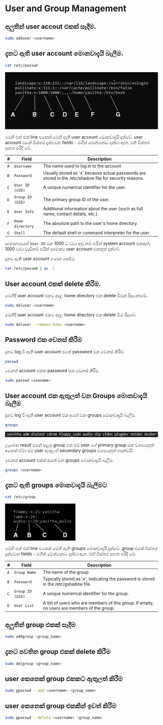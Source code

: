 # User and Group Management

## අලුතින් user accout එකක් සෑදීම.
```bash
sudo adduser <username>
```

## දැනට ඇති user account මොනවාදැයි බැලීම.
```bash
cat /etc/passwd
```

![userinfo](./images/userinfo.png)

මෙහි එක් එක් line එකෙන් මෙහි ඇති user account මොනවාදැයි දැක්වේ. user account එකේ විස්තර දැක්වෙන fields `:` මගින් වෙන්කොට දක්වා ඇත. එහි විස්තර පහත පරිදි වේ.

|#| Field | Description |
|-|-|-|
|`A`|`Username`|The name used to log in to the account|
|`B`|`Password`|Usually stored as 'x' because actual passwords are stored in the /etc/shadow file for security reasons.|
|`C`|`User ID (UID)`|A unique numerical identifier for the user.|
|`D`|`Group ID (GID)`|The primary group ID of the user.|
|`E`|`User Info`|Additional information about the user (such as full name, contact details, etc.).|
|`F`|`Home directory`|The absolute path to the user's home directory.|
|`G`|`Shell`|The default shell or command interpreter for the user.|

සාමාන්‍යයෙන් `User ID` එක 1000 ට වඩා අඩු නම් එයින් system account එකකුත්, 1000 වඩා වැඩිනම් එයින් සාමාන්‍ය user account එකකුත් දැක්වේ.

දැනට ඇති user account ගණන සෙවීම
```bash
cat /etc/passwd | wc -l
```

## User account එකක් delete කිරීම.
මෙහිදී user account එකට අදාල home directory එක delete වීමක් සිදුනොවේ.
```bash
sudo deluser <username>
```

මෙහිදී user account එකට අදාල home directory එක delete වීම සිදුවේ.
```bash
sudo deluser --remove-home <username>
```

## Password එක වෙනස් කිරීම
දැනට log වී ඇති user account එකේ password එක වෙනස් කිරීම.
```bash
passwd
```

වෙනත් account එකක password එක වෙනස් කිරීම
```bash
sudo passwd <usename>
```

## User account එක ඇතුලත් වන Groups මොනවාදැයි බැලීම
දැනට log වී ඇති user account එක අයත් වන groups මොනවාදැයි බැලීම.
```bash
groups
```
![groups result](./images/result_groups.JPG)

ලැබෙන result එකේ පළමු group එක එම user ගේ primary group එක වශයෙනුත් අනෙක් ඒවා එම user ඇතුලත් secondary groups වශයෙනුත් හදුන්වයි.  

වෙනත් account එකක් අයත් වන groups මොනවාදැයි බැලීම.
```bash
groups <username>
```

## දැනට ඇති groups මොනවාදැයි බැලීමට
```bash
cat /etc/group
```

![group info](./images/groupinfo.png)

මෙහි එක් එක් line එකෙන් මෙහි ඇති groups මොනවාදැයි දැක්වේ. group එකේ විස්තර දැක්වෙන fields `:` මගින් වෙන්කොට දක්වා ඇත. එහි විස්තර පහත පරිදි වේ.

|#| Field | Description |
|-|-|-|
|`A`|`Group Name`|The name of the group|
|`B`|`Password`|Typically stored as 'x', indicating the password is stored in the /etc/gshadow file.|
|`C`|`Group ID (GID)`|A unique numerical identifier for the group.|
|`D`|`User List`|A list of users who are members of this group. If empty, no users are members of the group.|

## අලුතින් group එකක් සෑදීම
```bash
sudo addgroup <group_name>
```

## දැනට පවතින group එකක් delete කිරීම
```bash
sudo delgroup <group_name>
```

## user කෙනෙක් group එකකට ඇතුලත් කිරීම
```bash
sudo gpasswd --add <username> <group_name> 
```

## user කෙනෙක් group එකකින් ඉවත් කිරීම
```bash
sudo gpasswd --delete <username> <group_name> 
```